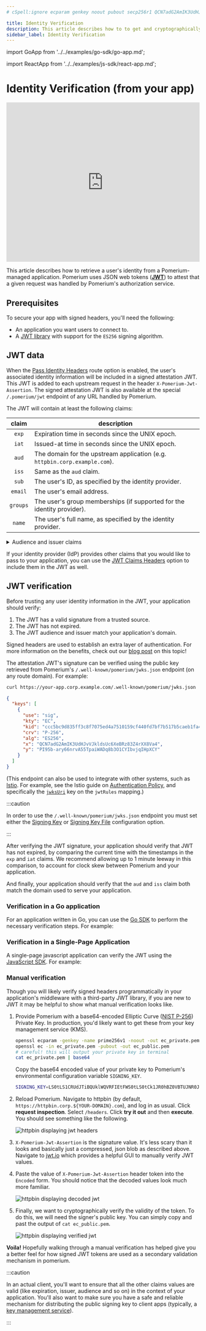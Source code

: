 ```yaml
---
# cSpell:ignore ecparam genkey noout pubout secp256r1 QCN7adG2AmIK3UdHJvVJkldsUc6XeBRz83Z4rXX8Va4 ary66nrvA55TpaiWADq8b3O1CYIbvjqIHpXCY

title: Identity Verification
description: This article describes how to to get and cryptographically verify a user's identity with Pomerium.
sidebar_label: Identity Verification
---
```


import GoApp from '../../examples/go-sdk/go-app.md';

import ReactApp from '../../examples/js-sdk/react-app.md';

# Identity Verification (from your app)

<iframe
  width="100%"
  height="415"
  src="https://www.youtube.com/embed/mc9USXDiCmk"
  title="YouTube video player"
  frameborder="0"
  allow="accelerometer; autoplay; clipboard-write; encrypted-media; gyroscope; picture-in-picture; web-share"
  allowfullscreen></iframe>

This article describes how to retrieve a user's identity from a Pomerium-managed application. Pomerium uses JSON web tokens (**[JWT]**) to attest that a given request was handled by Pomerium's authorization service.

## Prerequisites

To secure your app with signed headers, you'll need the following:

- An application you want users to connect to.
- A [JWT library] with support for the `ES256` signing algorithm.

## JWT data

When the [Pass Identity Headers] route option is enabled, the user's associated identity information will be included in a signed attestation JWT. This JWT is added to each upstream request in the header `X-Pomerium-Jwt-Assertion`. The signed attestation JWT is also available at the special `/.pomerium/jwt` endpoint of any URL handled by Pomerium.

The JWT will contain at least the following claims:

| claim | description |
| :-: | --- |
| `exp` | Expiration time in seconds since the UNIX epoch. |
| `iat` | Issued-at time in seconds since the UNIX epoch. |
| `aud` | The domain for the upstream application (e.g. `httpbin.corp.example.com`). |
| `iss` | Same as the `aud` claim. |
| `sub` | The user's ID, as specified by the identity provider. |
| `email` | The user's email address. |
| `groups` | The user's group memberships (if supported for the identity provider). |
| `name` | The user's full name, as specified by the identity provider. |

<details>
  <summary>Audience and issuer claims</summary>
  <div>

The audience (`aud`) claim defines what application the JWT is intended for. Pomerium sets the audience claim to be the domain of the target upstream application.

Since version 0.22, Pomerium sets the issuer (`iss`) claim also to the domain of the target upstream application. (In previous versions, this was instead set to the authentication service domain.)

Upstream services should verify that these claims match the expected domain in order to prevent token reuse between different upstream services.

  </div>
</details>

If your identity provider (IdP) provides other claims that you would like to pass to your application, you can use the [JWT Claims Headers](/docs/reference/jwt-claim-headers) option to include them in the JWT as well.

## JWT verification

Before trusting any user identity information in the JWT, your application should verify:

1. The JWT has a valid signature from a trusted source.
2. The JWT has not expired.
3. The JWT audience and issuer match your application's domain.

Signed headers are used to establish an extra layer of authentication. For more information on the benefits, check out our [blog post](https://www.pomerium.com/blog/signed-headers-a-safety-net-for-application-security/) on this topic!

The attestation JWT's signature can be verified using the public key retrieved from Pomerium's `/.well-known/pomerium/jwks.json` endpoint (on any route domain). For example:

```bash
curl https://your-app.corp.example.com/.well-known/pomerium/jwks.json | jq
```

```json
{
  "keys": [
    {
      "use": "sig",
      "kty": "EC",
      "kid": "ccc5bc9d835ff3c8f7075ed4a7510159cf440fd7bf7b517b5caeb1fa419ee6a1",
      "crv": "P-256",
      "alg": "ES256",
      "x": "QCN7adG2AmIK3UdHJvVJkldsUc6XeBRz83Z4rXX8Va4",
      "y": "PI95b-ary66nrvA55TpaiWADq8b3O1CYIbvjqIHpXCY"
    }
  ]
}
```

(This endpoint can also be used to integrate with other systems, such as [Istio](https://istio.io/). For example, see the Istio guide on [Authentication Policy](https://istio.io/latest/docs/reference/config/security/jwt/#JWTRule-jwks_uri), and specifically the [`jwksUri`](https://istio.io/latest/docs/reference/config/security/jwt/#JWTRule-jwks_uri) key on the `jwtRules` mapping.)

:::caution

In order to use the `/.well-known/pomerium/jwks.json` endpoint you must set either the [Signing Key] or [Signing Key File] configuration option.

:::

After verifying the JWT signature, your application should verify that JWT has not expired, by comparing the current time with the timestamps in the `exp` and `iat` claims. We recommend allowing up to 1 minute leeway in this comparison, to account for clock skew between Pomerium and your application.

And finally, your application should verify that the `aud` and `iss` claim both match the domain used to serve your application.

### Verification in a Go application

For an application written in Go, you can use the [Go SDK] to perform the necessary verification steps. For example:

<GoApp />

### Verification in a Single-Page Application

A single-page javascript application can verify the JWT using the [JavaScript SDK]. For example:

<ReactApp />

### Manual verification

Though you will likely verify signed headers programmatically in your application's middleware with a third-party JWT library, if you are new to JWT it may be helpful to show what manual verification looks like.

1. Provide Pomerium with a base64-encoded Elliptic Curve ([NIST P-256]) Private Key. In production, you'd likely want to get these from your key management service (KMS).

   ```bash
   openssl ecparam -genkey -name prime256v1 -noout -out ec_private.pem
   openssl ec -in ec_private.pem -pubout -out ec_public.pem
   # careful! this will output your private key in terminal
   cat ec_private.pem | base64
   ```

   Copy the base64 encoded value of your private key to Pomerium's environmental configuration variable `SIGNING_KEY`.

   ```bash
   SIGNING_KEY=LS0tLS1CRUdJTiBQUklWQVRFIEtFWS0tLS0tCk1JR0hBZ0VBTUJNR0J5cUdTTTQ5QWdFR0NDcUdTTTQ5QXdFSEJHMHdhd0lCQVFRZzBQdk1VeVZGeWxTbGZ3eDgKSDBxMUVyOHZlOXBnY3ZzNkV6ZnR5OHlxNnFLaFJBTkNBQVM5ZC96TC9aSXd5ZGQ1RXZMb0xGMytHblVIUS9wdQpQaU45NDV1Y1RpTFRqMDhZalo3U0NJV2JHc2tiK0RIMzJ2aUc2KzRnb0FvWlFUM1R6b2kzRVl6OAotLS0tLUVORCBQUklWQVRFIEtFWS0tLS0tCg==
   ```

1. Reload Pomerium. Navigate to httpbin (by default, `https://httpbin.corp.${YOUR-DOMAIN}.com`), and log in as usual. Click **request inspection**. Select `/headers`. Click **try it out** and then **execute**. You should see something like the following.

   ![httpbin displaying jwt headers](./img/inspect-headers.png)

1. `X-Pomerium-Jwt-Assertion` is the signature value. It's less scary than it looks and basically just a compressed, json blob as described above. Navigate to [jwt.io] which provides a helpful GUI to manually verify JWT values.

1. Paste the value of `X-Pomerium-Jwt-Assertion` header token into the `Encoded` form. You should notice that the decoded values look much more familiar.

   ![httpbin displaying decoded jwt](./img/verifying-headers-1.png)

1. Finally, we want to cryptographically verify the validity of the token. To do this, we will need the signer's public key. You can simply copy and past the output of `cat ec_public.pem`.

   ![httpbin displaying verified jwt](./img/jwt-payload.png)

**Voila!** Hopefully walking through a manual verification has helped give you a better feel for how signed JWT tokens are used as a secondary validation mechanism in pomerium.

:::caution

In an actual client, you'll want to ensure that all the other claims values are valid (like expiration, issuer, audience and so on) in the context of your application. You'll also want to make sure you have a safe and reliable mechanism for distributing the public signing key to client apps (typically, a [key management service]).

:::

[go sdk]: https://github.com/pomerium/sdk-go
[jwt]: https://jwt.io/introduction/
[javascript sdk]: https://github.com/pomerium/js-sdk
[jwt library]: https://jwt.io/libraries
[jwt.io]: https://jwt.io/
[key management service]: https://en.wikipedia.org/wiki/Key_management
[nist p-256]: https://csrc.nist.gov/csrc/media/events/workshop-on-elliptic-curve-cryptography-standards/documents/papers/session6-adalier-mehmet.pdf
[pass identity headers]: /docs/reference/routes/pass-identity-headers-per-route
[signing key]: /docs/reference/signing-key#signing-key
[signing key file]: /docs/reference/signing-key#signing-key-file
